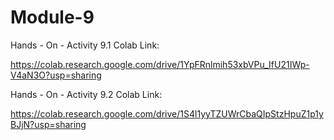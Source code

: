 # Module-9

Hands - On - Activity 9.1 Colab Link:

https://colab.research.google.com/drive/1YpFRnlmih53xbVPu_IfU21IWp-V4aN3O?usp=sharing

Hands - On - Activity 9.2 Colab Link:

https://colab.research.google.com/drive/1S4l1yyTZUWrCbaQIpStzHpuZ1p1yBJjN?usp=sharing
